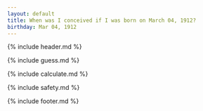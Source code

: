 ```yaml
---
layout: default
title: When was I conceived if I was born on March 04, 1912?
birthday: Mar 04, 1912
---
```


{% include header.md %}

{% include guess.md %}

{% include calculate.md %}

{% include safety.md %}

{% include footer.md %}



